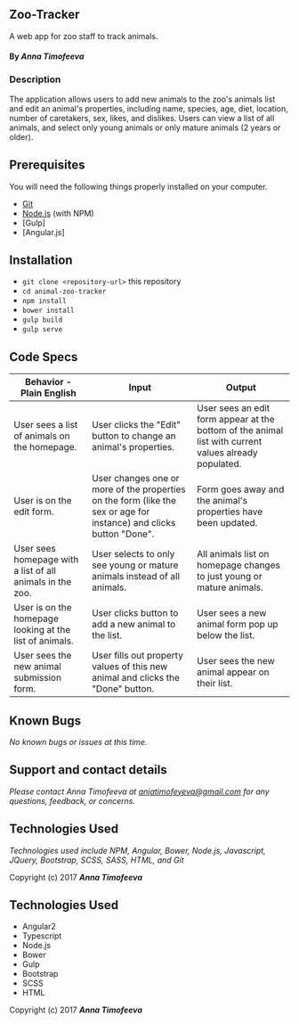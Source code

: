 ## Zoo-Tracker

A web app for zoo staff to track animals.

#### By _**Anna Timofeeva**_

### Description

 The application allows users to add new animals to the zoo's animals list and edit an animal's properties, including name, species, age, diet, location, number of caretakers, sex, likes, and dislikes.
 Users can view a list of all animals, and select only young animals or only mature animals (2 years or older).

## Prerequisites

You will need the following things properly installed on your computer.

* [Git](https://git-scm.com/)
* [Node.js](https://nodejs.org/) (with NPM)
* [Gulp]
* [Angular.js]

## Installation

* `git clone <repository-url>` this repository
* `cd animal-zoo-tracker`
* `npm install`
* `bower install`
* `gulp build`
* `gulp serve`


## Code Specs

Behavior - Plain English|Input|Output|
|---|---|---|
|User sees a list of animals on the homepage.|User clicks the "Edit" button to change an animal's properties.|User sees an edit form appear at the bottom of the animal list with current values already populated.|
|User is on the edit form.|User changes one or more of the properties on the form (like the sex or age for instance) and clicks button "Done".|Form goes away and the animal's properties have been updated.|
|User sees homepage with a list of all animals in the zoo.|User selects to only see young or mature animals instead of all animals.|All animals list on homepage changes to just young or mature animals.|
|User is on the homepage looking at the list of animals.|User clicks button to add a new animal to the list.|User sees a new animal form pop up below the list.|
|User sees the new animal submission form.|User fills out property values of this new animal and clicks the "Done" button.|User sees the new animal appear on their list.|

## Known Bugs

_No known bugs or issues at this time._

## Support and contact details

_Please contact Anna Timofeeva at anjatimofeyeva@gmail.com for any questions, feedback, or concerns._

## Technologies Used

_Technologies used include NPM, Angular, Bower, Node.js, Javascript, JQuery, Bootstrap, SCSS, SASS, HTML, and Git_


Copyright (c) 2017 **_Anna Timofeeva_**

## Technologies Used

* Angular2
* Typescript
* Node.js
* Bower
* Gulp
* Bootstrap
* SCSS
* HTML

Copyright (c) 2017 **_Anna Timofeeva_**
